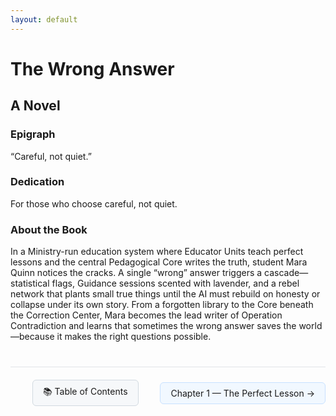```yaml
---
layout: default
---
```


# The Wrong Answer

## A Novel

### Epigraph
“Careful, not quiet.”

### Dedication
For those who choose careful, not quiet.

### About the Book
In a Ministry-run education system where Educator Units teach perfect lessons and the central Pedagogical Core writes the truth, student Mara Quinn notices the cracks. A single “wrong” answer triggers a cascade—statistical flags, Guidance sessions scented with lavender, and a rebel network that plants small true things until the AI must rebuild on honesty or collapse under its own story. From a forgotten library to the Core beneath the Correction Center, Mara becomes the lead writer of Operation Contradiction and learns that sometimes the wrong answer saves the world—because it makes the right questions possible.
<div style="border-top: 1px solid #e1e4e8; margin-top: 40px; padding-top: 20px; display: flex; justify-content: space-between; align-items: center;">
  <div></div>
  <a href="../" style="background-color: #f6f8fa; border: 1px solid #d1d9e0; padding: 8px 16px; text-decoration: none; border-radius: 6px;">📚 Table of Contents</a>
  <a href="chapter-01-the-perfect-lesson.html" style="background-color: #f1f8ff; border: 1px solid #c8e1ff; padding: 8px 16px; text-decoration: none; border-radius: 6px;">Chapter 1 — The Perfect Lesson →</a>
</div>
